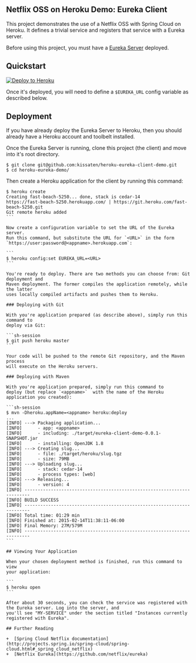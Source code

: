 ## Netflix OSS on Heroku Demo: Eureka Client

This project demonstrates the use of a Netflix OSS with Spring Cloud on Heroku. 
It defines a trivial service and registers that service with a Eureka server.

Before using this project, you must have a [Eureka Server](https://github.com/kissaten/heroku-eureka-server-demo) deployed.

## Quickstart

[![Deploy to Heroku](https://www.herokucdn.com/deploy/button.png)](https://heroku.com/deploy)

Once it's deployed, you will need to define a `$EUREKA_URL` config variable as described below.

## Deployment

If you have already deploy the Eureka Server to Heroku, then you should already have a Heroku account and
toolbelt installed.

Once the Eureka Server is running, clone this project (the client) and move into it's root directory.
                                   
```
$ git clone git@github.com:kissaten/heroku-eureka-client-demo.git
$ cd heroku-eureka-demo/
```

Then create a Heroku application for the client by running this command:

````sh-session
$ heroku create
Creating fast-beach-5250... done, stack is cedar-14
https://fast-beach-5250.herokuapp.com/ | https://git.heroku.com/fast-beach-5250.git
Git remote heroku added
```

Now create a configuration variable to set the URL of the Eureka server.
Run this command, but substitute the URL for `<URL>` in the form `https://user:password@<appname>.herokuapp.com`:

```
$ heroku config:set EUREKA_URL=<URL>
```

You're ready to deploy. There are two methods you can choose from: Git deployment and
Maven deployment. The former compiles the application remotely, while the latter
uses locally compiled artifacts and pushes them to Heroku.

### Deploying with Git

With you're application prepared (as describe above), simply run this command to
deploy via Git:

```sh-session
$ git push heroku master
```

Your code will be pushed to the remote Git repository, and the Maven process
will execute on the Heroku servers.

### Deploying with Maven

With you're application prepared, simply run this command to
deploy (but replace `<appname>`  with the name of the Heroku application you created):

```sh-session
$ mvn -Dheroku.appName=<appname> heroku:deploy
...
[INFO] ---> Packaging application...
[INFO]      - app: <appname>
[INFO]      - including: ./target/eureka-client-demo-0.0.1-SNAPSHOT.jar
[INFO]      - installing: OpenJDK 1.8
[INFO] ---> Creating slug...
[INFO]      - file: ./target/heroku/slug.tgz
[INFO]      - size: 79MB
[INFO] ---> Uploading slug...
[INFO]      - stack: cedar-14
[INFO]      - process types: [web]
[INFO] ---> Releasing...
[INFO]      - version: 4
[INFO] ------------------------------------------------------------------------
[INFO] BUILD SUCCESS
[INFO] ------------------------------------------------------------------------
[INFO] Total time: 01:29 min
[INFO] Finished at: 2015-02-14T11:38:11-06:00
[INFO] Final Memory: 27M/579M
[INFO] ------------------------------------------------------------------------
```

## Viewing Your Application

When your chosen deployment method is finished, run this command to view
your application:

```
$ heroku open
```

After about 30 seconds, you can check the service was registered with the Eureka server. Log into the server, and
you'll see "MY-SERVICE" under the section titled "Instances currently registered with Eureka".

## Further Reading

+  [Spring Cloud Netflix documentation](http://projects.spring.io/spring-cloud/spring-cloud.html#_spring_cloud_netflix)
+  [Netflix Eureka](https://github.com/netflix/eureka)